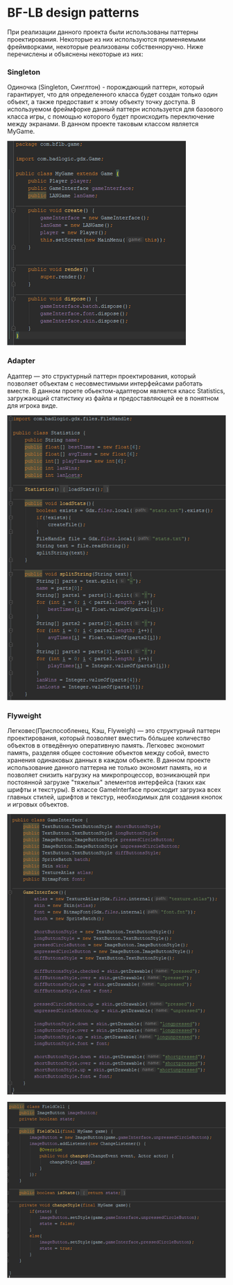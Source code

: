 # BF-LB design patterns
При реализации данного проекта были использованы паттерны проектирования. Некоторые из них используются применяемыми фреймворками, некоторые реализованы собственноручно. Ниже перечислены и объяснены некоторые из них:
### Singleton
Одиночка (Singleton, Синглтон) - порождающий паттерн, который гарантирует, что для определенного класса будет создан только один объект, а также предоставит к этому объекту точку доступа. В используемом фреймфорке данный паттерн используется для базового класса игры, с помощью которого будет происходить переключение между экранами. В данном проекте таковым классом является MyGame.

![Singleton](https://github.com/Cemiroling/BF-LB/blob/master/DesignPatterns/Screens/Singleton.png)
### Adapter
Адаптер — это структурный паттерн проектирования, который позволяет объектам с несовместимыми интерфейсами работать вместе. В данном проете обьектом-адаптером является класс Statistics, загружающий статистику из файла и предоставляющей ее в понятном для игрока виде.

![Adapter](https://github.com/Cemiroling/BF-LB/blob/master/DesignPatterns/Screens/Adapter.png)

### Flyweight
Легковес(Приспособленец, Кэш, Flyweigh) — это структурный паттерн проектирования, который позволяет вместить бóльшее количество объектов в отведённую оперативную память. Легковес экономит память, разделяя общее состояние объектов между собой, вместо хранения одинаковых данных в каждом объекте.
В данном проекте использование данного паттерна не только экономит память, но и позволяет снизить нагрузку на микропроцессор, возникающей при постоянной загрузке "тяжелых" элементов интерфейса (таких как шрифты и текстуры). В классе GameInterface происходит загрузка всех главных стилей, шрифтов и текстур, необходимых для создания кнопок и игровых объектов.  

![Flyweight](https://github.com/Cemiroling/BF-LB/blob/master/DesignPatterns/Screens/FlyWeigth1.png)

![Flyweight](https://github.com/Cemiroling/BF-LB/blob/master/DesignPatterns/Screens/FlyWeight2.png)
